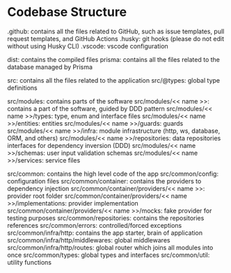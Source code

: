 # Codebase Structure

.github: contains all the files related to GitHub, such as issue templates, pull request templates, and GitHub Actions
.husky: git hooks (please do not edit without using Husky CLI)
.vscode: vscode configuration

dist: contains the compiled files
prisma: contains all the files related to the database managed by Prisma

src: contains all the files related to the application
src/@types: global type definitions

src/modules: contains parts of the software
src/modules/<< name >>: contains a part of the software, guided by DDD pattern
src/modules/<< name >>/types: type, enum and interface files
src/modules/<< name >>/entities: entities
src/modules/<< name >>/guards: guards
src/modules/<< name >>/infra: module infrastructure (http, ws, database, ORM, and others)
src/modules/<< name >>/repositories: data repositories interfaces for dependency inversion (DDD)
src/modules/<< name >>/schemas: user input validation schemas
src/modules/<< name >>/services: service files

src/common: contains the high level code of the app
src/common/config: configuration files
src/common/container: contains the providers to dependency injection
src/common/container/providers/<< name >>: provider root folder
src/common/container/providers/<< name >>/implementations: provider implementation
src/common/container/providers/<< name >>/mocks: fake provider for testing purposes
src/common/repositories: contains the repositories references
src/common/errors: controlled/forced exceptions
src/common/infra/http: contains the app starter, brain of application
src/common/infra/http/middlewares: global middlewares
src/common/infra/http/routes: global router which joins all modules into once
src/common/types: global types and interfaces
src/common/util: utility functions
